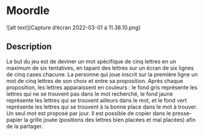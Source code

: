 # Moordle

![alt text](Capture d’écran 2022-03-01 à 11.38.10.png)


## Description
Le but du jeu est de deviner un mot spécifique de cinq lettres en un maximum de six tentatives, en tapant des lettres sur un écran de six lignes de cinq cases chacune. La personne qui joue inscrit sur la première ligne un mot de cinq lettres de son choix et entre sa proposition. Après chaque proposition, les lettres apparaissent en couleurs : le fond gris représente les lettres qui ne se trouvent pas dans le mot recherché, le fond jaune représente les lettres qui se trouvent ailleurs dans le mot, et le fond vert représente les lettres qui se trouvent à la bonne place dans le mot à trouver. Un seul mot est proposé par jour. Il est possible de copier dans le presse-papier la grille jouée (positions des lettres bien placées et mal placées) afin de la partager.

